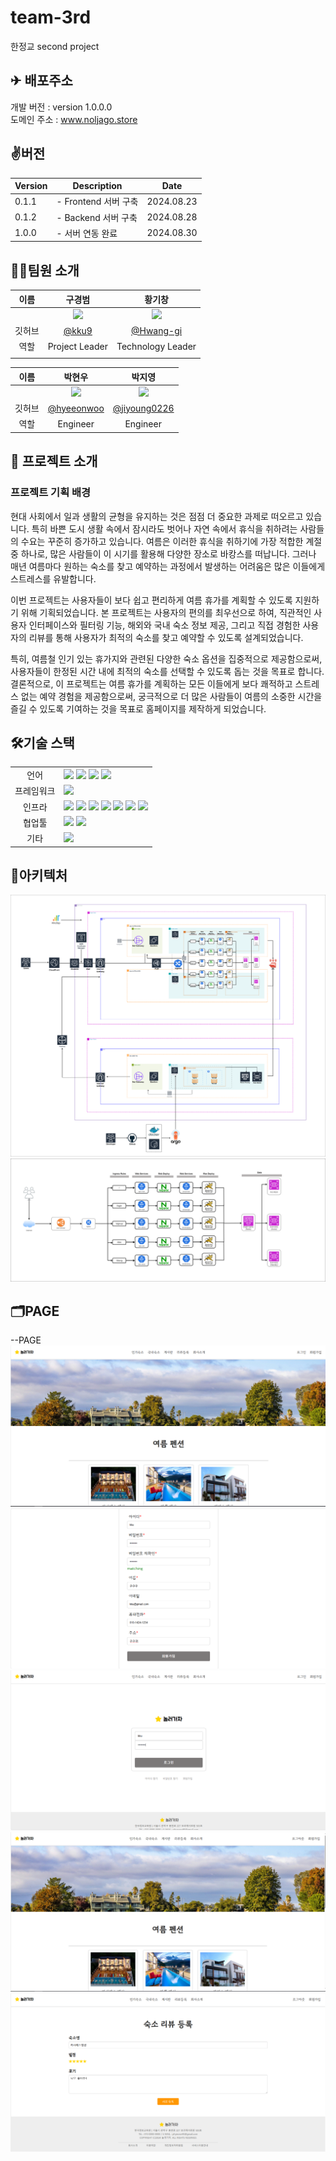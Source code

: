 # team-3rd
한정교 second project 
## ✈ 배포주소

개발 버전 : version 1.0.0.0 </br>
도메인 주소 : www.noljago.store </br>

## ✌️버전
| Version | Description | Date |
| --- | --- | --- |
| 0.1.1 | - Frontend 서버 구축 | 2024.08.23 |
| 0.1.2 | - Backend 서버 구축 | 2024.08.28 |
| 1.0.0 | - 서버 연동 완료 | 2024.08.30 |



## 🧑‍💻팀원 소개

| 이름 | 구경범 | 황기창 |
| :------------: | :------------: | :------------: |
|  | <img src="https://avatars.githubusercontent.com/u/174182609?v=4" width="150" /> | <img src="https://avatars.githubusercontent.com/u/154039941?v=4" width="150" /> |
| 깃허브 | [@kku9](https://github.com/kku9) | [@Hwang-gi](https://github.com/Hawng-gi) |
| 역할 | Project Leader | Technology Leader|
|  |  |  |  |

| 이름 | 박현우 | 박지영 |
| :------------: | :------------: | :------------: |
|  | <img src="https://avatars.githubusercontent.com/u/96418737?v=4" width="150" />| <img src="https://avatars.githubusercontent.com/u/174774514?v=4" width="150" /> |
| 깃허브 | [@hyeeonwoo](https://github.com/hyeeonwoo) | [@jiyoung0226](https://github.com/jiyoung0226) |
| 역할 | Engineer | Engineer |



## 📌 프로젝트 소개


### 프로젝트 기획 배경

현대 사회에서 일과 생활의 균형을 유지하는 것은 점점 더 중요한 과제로 떠오르고 있습니다. 특히 바쁜 도시 생활 속에서 잠시라도 벗어나 자연 속에서 휴식을 취하려는 사람들의 수요는 꾸준히 증가하고 있습니다. 여름은 이러한 휴식을 취하기에 가장 적합한 계절 중 하나로, 많은 사람들이 이 시기를 활용해 다양한 장소로 바캉스를 떠납니다. 그러나 매년 여름마다 원하는 숙소를 찾고 예약하는 과정에서 발생하는 어려움은 많은 이들에게 스트레스를 유발합니다.

이번 프로젝트는 사용자들이 보다 쉽고 편리하게 여름 휴가를 계획할 수 있도록 지원하기 위해 기획되었습니다. 본 프로젝트는 사용자의 편의를 최우선으로 하여, 직관적인 사용자 인터페이스와 필터링 기능, 해외와 국내 숙소 정보 제공, 그리고 직접 경험한 사용자의 리뷰를 통해 사용자가 최적의 숙소를 찾고 예약할 수 있도록 설계되었습니다.

특히, 여름철 인기 있는 휴가지와 관련된 다양한 숙소 옵션을 집중적으로 제공함으로써, 사용자들이 한정된 시간 내에 최적의 숙소를 선택할 수 있도록 돕는 것을 목표로 합니다.
결론적으로, 이 프로젝트는 여름 휴가를 계획하는 모든 이들에게 보다 쾌적하고 스트레스 없는 예약 경험을 제공함으로써, 궁극적으로 더 많은 사람들이 여름의 소중한 시간을 즐길 수 있도록 기여하는 것을 목표로 홈페이지를 제작하게 되었습니다.

## 🛠기술 스택

<table>
<tr>
 <td align="center">언어</td>
 <td>
  <img src="https://img.shields.io/badge/JavaScript-F7DF1E?style=for-the-badge&logo=JavaScript&logoColor=ffffff"/>
  <img src="https://img.shields.io/badge/Java-orange?style=for-the-badge&logo=Java&logoColor=white"/>
  <img src="https://img.shields.io/badge/html5-E34F26?style=for-the-badge&logo=html5&logoColor=white"> 	 
  <img src="https://img.shields.io/badge/css-1572B6?style=for-the-badge&logo=css3&logoColor=white"/>
 </td>
</tr>
	
<tr>
 <td align="center">프레임워크</td>
 <td>
  <img src="https://img.shields.io/badge/Spring-6DB33F?style=for-the-badge&logo=Spring&logoColor=ffffff"/> 
</tr>

<tr>
 <td align="center">인프라</td>
 <td>
  <img src="https://img.shields.io/badge/MariaDB-003545?style=for-the-badge&logo=mariadb&logoColor=white"/>
  <img src="https://img.shields.io/badge/tomcat-F8DC75?style=for-the-badge&logo=apachetomcat&logoColor=black">
	<img src="https://img.shields.io/badge/nginx-009639?style=for-the-badge&logo=nginx&logoColor=white">
  <img src="https://img.shields.io/badge/docker-2496ED?style=for-the-badge&logo=docker&logoColor=ffffff"/>
  <img src="https://img.shields.io/badge/linux-FCC624?style=for-the-badge&logo=linux&logoColor=black">
  <img src="https://img.shields.io/badge/oracle-F80000?style=for-the-badge&logo=oracle&logoColor=white">
  <img src="https://img.shields.io/badge/AWS-%23FF9900.svg?style=for-the-badge&logo=amazon-aws&logoColor=white"/>
  
  
<tr>
 <td align="center">협업툴</td>
 <td>
    <img src="https://img.shields.io/badge/Git-F05032?style=for-the-badge&logo=Git&logoColor=white"/>
    <img src="https://img.shields.io/badge/GitHub-181717?style=for-the-badge&logo=GitHub&logoColor=white"/>

   
 </td>
</tr>
<tr>
 <td align="center">기타</td>
 <td>
    <img src="https://img.shields.io/badge/Notion-000000?style=for-the-badge&logo=Notion&logoColor=white"/> 
</tr>
</table>

## 🧱아키텍처

![architecture1.PNG](img/architecture1.png)
![architecture2.PNG](img/architecture2.png)

## 🗂PAGE
--PAGE
![image.png](img/image.png)	![image1.png](img/image1.png)
![image2.png](img/image2.png)	![image3.png](img/image3.png)
![image4.png](img/image4.png)


